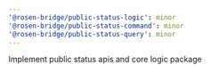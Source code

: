 ```yaml
---
'@rosen-bridge/public-status-logic': minor
'@rosen-bridge/public-status-command': minor
'@rosen-bridge/public-status-query': minor
---
```


Implement public status apis and core logic package

